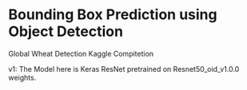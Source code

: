 # Bounding Box Prediction using Object Detection
 Global Wheat Detection Kaggle Compitetion
 
 
 v1:
 The Model here is Keras ResNet pretrained on Resnet50_oid_v1.0.0 weights.
